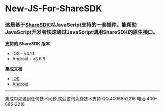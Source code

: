 # New-JS-For-ShareSDK
### 这是基于[ShareSDK](http://sharesdk.mob.com/)对JavaScript支持的一套插件。能帮助JavaScript开发者快速通过JavaScript调用ShareSDK的原生接口。

**支持的 ShareSDK 版本**

- iOS - v4.1.1
- Android - v3.6.8

**集成文档**

- [iOS](http://wiki.mob.com/sharesdk-ios-for-javascript/)
- [Android](http://wiki.mob.com/js%E5%BF%AB%E9%80%9F%E9%9B%86%E6%88%90%E6%8C%87%E5%8D%97/)

- - - - - -
集成中如遇到任何技术问题,欢迎咨询免费技术支持 QQ:4006852216 电话:400-685-2216


